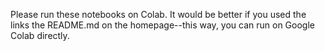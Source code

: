 Please run these notebooks on Colab. It would be better if you used the links the README.md on the homepage--this way, you can run on Google Colab directly. 
